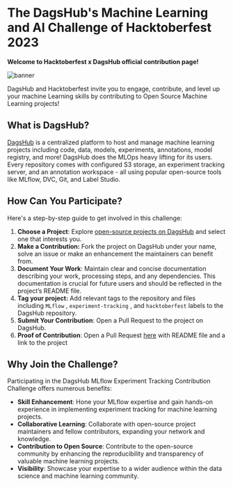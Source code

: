 # The DagsHub's Machine Learning and AI Challenge of Hacktoberfest 2023

**Welcome to Hacktoberfest x DagsHub official contribution page!**

![banner](https://user-images.githubusercontent.com/66431403/193427111-af11f270-bce0-4ad8-b0f9-02526312a9c2.png)

DagsHub and Hacktoberfest invite you to engage, contribute, and level up your machine Learning skills by contributing to Open Source Machine Learning projects!

## What is DagsHub?

[DagsHub](https://dagshub.com/) is a centralized platform to host and manage machine learning projects including code, data, models, experiments, annotations, model registry, and more! DagsHub does the MLOps heavy lifting for its users. Every repository comes with configured S3 storage, an experiment tracking server, and an annotation workspace - all using popular open-source tools like MLflow, DVC, Git, and Label Studio.

## **How Can You Participate?**

Here's a step-by-step guide to get involved in this challenge:

1. **Choose a Project**: Explore [open-source projects on DagsHub](https://dagshub.com/explore/repos) and select one that interests you.
2. **Make a Contribution:** Fork the project on DagsHub under your name, solve an issue or make an enhancement the maintainers can benefit from.
3. **Document Your Work**: Maintain clear and concise documentation describing your work, processing steps, and any dependencies. This documentation is crucial for future users and should be reflected in the project’s README file.
4. **Tag your project:** Add relevant tags to the repository and files including `MLflow` , `experiment-tracking` , and `hacktoberfest` labels to the DagsHub repository.
5. **Submit Your Contribution**: Open a Pull Request to the project on DagsHub.
6. **Proof of Contribution**: Open a Pull Request [here](https://github.com/DagsHub/Hacktoberfest-Issues) with README file and a link to the project

## **Why Join the Challenge?**

Participating in the DagsHub MLflow Experiment Tracking Contribution Challenge offers numerous benefits:

- **Skill Enhancement**: Hone your MLflow expertise and gain hands-on experience in implementing experiment tracking for machine learning projects.
- **Collaborative Learning**: Collaborate with open-source project maintainers and fellow contributors, expanding your network and knowledge.
- **Contribution to Open Source**: Contribute to the open-source community by enhancing the reproducibility and transparency of valuable machine learning projects.
- **Visibility**: Showcase your expertise to a wider audience within the data science and machine learning community.
